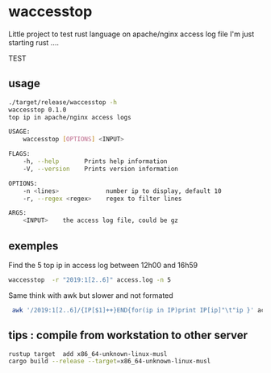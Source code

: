 # waccesstop

Little project to test rust language on apache/nginx access log file
I'm just starting rust  ....

TEST

## usage

```sh
./target/release/waccesstop -h
waccesstop 0.1.0
top ip in apache/nginx access logs

USAGE:
    waccesstop [OPTIONS] <INPUT>

FLAGS:
    -h, --help       Prints help information
    -V, --version    Prints version information

OPTIONS:
    -n <lines>             number ip to display, default 10
    -r, --regex <regex>    regex to filter lines

ARGS:
    <INPUT>    the access log file, could be gz
```

## exemples

Find the 5 top ip in access log between 12h00 and 16h59
```sh
waccesstop  -r "2019:1[2..6]" access.log -n 5
```

Same think with awk but slower and not formated
```sh
 awk '/2019:1[2..6]/{IP[$1]++}END{for(ip in IP)print IP[ip]"\t"ip }' access.log | sort -rg | head -n5
```
## tips : compile from workstation to other server

```sh
rustup target  add x86_64-unknown-linux-musl
cargo build --release --target=x86_64-unknown-linux-musl
```
